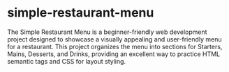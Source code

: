# simple-restaurant-menu
The Simple Restaurant Menu is a beginner-friendly web development project designed to showcase a visually appealing and user-friendly menu for a restaurant. This project organizes the menu into sections for Starters, Mains, Desserts, and Drinks, providing an excellent way to practice HTML semantic tags and CSS for layout styling.
